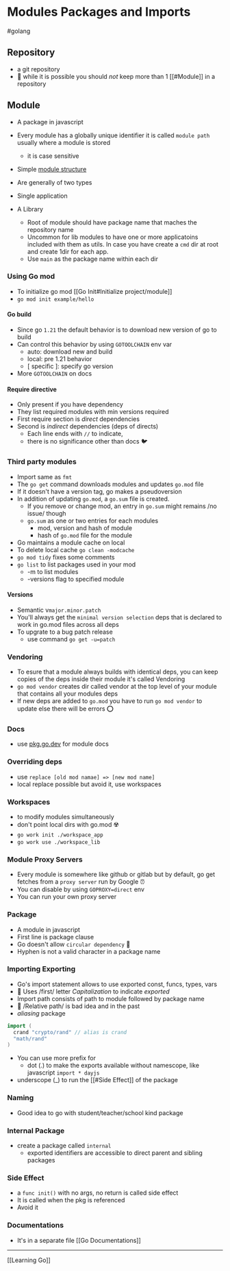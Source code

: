 # Modules Packages and Imports

#golang

## Repository

- a git repository
- 🐥 while it is possible you should _not_ keep
  more than 1 [[#Module]] in a repository

## Module

- A package in javascript
- Every module has a globally unique identifier it is
  called `module path` usually where a module is stored
  - it is case sensitive

- Simple [module structure](https://go.dev/doc/modules/layout)
- Are generally of two types
- Single application
- A Library
  - Root of module should have package name that maches
    the repository name
  - Uncommon for lib modules to have one or more applicatoins
    included with them as utils. In case you have create a
    `cmd` dir at root and create 1dir for each app.
  - Use `main` as the package name within each dir

### Using Go mod

- To initialize go mod [[Go Init#Initialize project/module]]
- `go mod init example/hello`

#### Go build

- Since go `1.21` the default behavior is to download new
  version of go to build
- Can control this behavior by using `GOTOOLCHAIN` env var
  - auto: download new and build
  * local: pre 1.21 behavior
  * [ specific ]: specify go version
- More `GOTOOLCHAIN` on docs

#### Require directive

- Only present if you have dependency
- They list required modules with min versions required
- First require section is _direct_ dependencies
- Second is _indirect_ dependencies (deps of directs)
  - Each line ends with `//` to indicate,
  - there is no significance other than docs 🐦

### Third party modules

- Import same as `fmt`
- The `go get` command downloads modules and updates
  `go.mod` file
- If it doesn't have a version tag,
  go makes a pseudoversion
- In addition of updating `go.mod`, a `go.sum` file is created.
  - If you remove or change mod, an entry in `go.sum` might
    remains /no issue/ though
  - `go.sum` as one or two entries for each modules
    - mod, version and hash of module
    - hash of `go.mod` file for the module
- Go maintains a module cache on local
- To delete local cache `go clean -modcache`
- `go mod tidy` fixes some comments
- `go list` to list packages used in your mod
  - -m to list modules
  - -versions flag to specified module

#### Versions

- Semantic v`major.minor.patch`
- You'll always get the `minimal version selection` deps
  that is declared to work in go.mod files across all deps
- To upgrate to a bug patch release
  - use command `go get -u=patch`

### Vendoring

- To esure that a module always builds with identical
  deps, you can keep copies of the deps inside their
  module it's called Vendoring
- `go mod vendor` creates dir called vendor at the top
  level of your module that contains all your modules deps
- If new deps are added to `go.mod` you have to run `go mod vendor`
  to update else there will be errors ⭕

### Docs

- use [pkg.go.dev](pkg.go.dev) for module docs

### Overriding deps

- use `replace [old mod namae] => [new mod name]`
- local replace possible but avoid it, use workspaces

### Workspaces

- to modify modules simultaneously
- don't point local dirs with go.mod ☢️
- `go work init ./workspace_app`
- `go work use ./workspace_lib`

### Module Proxy Servers

- Every module is somewhere like github or gitlab but by default,
  go get fetches from a `proxy server` run by Google ⏰
- You can disable by using `GOPROXY=direct` env
- You can run your own proxy server

### Package

- A module in javascript
- First line is package clause
- Go doesn't allow `circular dependency` 🚧
- Hyphen is not a valid character in a package name

### Importing Exporting

- Go's import statement allows to use exported const,
  funcs, types, vars
- 🍏 Uses /first/ letter _Capitalization_ to indicate _exported_
- Import path consists of path to module followed by
  package name
- 🍎 /Relative path/ is bad idea and in the past
- _aliasing_ package

```go
import (
  crand "crypto/rand" // alias is crand
  "math/rand"
)
```

- You can use more prefix for
  - dot (.) to make the exports available without namescope,
    like javascript `import * dayjs`
- underscope (\_) to run the [[#Side Effect]] of the package

### Naming

- Good idea to go with student/teacher/school kind package

### Internal Package

- create a package called `internal`
  - exported identifiers are accessible to direct parent
    and sibling packages

### Side Effect

- a `func init()` with no args, no return is called side effect
- It is called when the pkg is referenced
- Avoid it

### Documentations

- It's in a separate file [[Go Documentations]]

---

[[Learning Go]]

